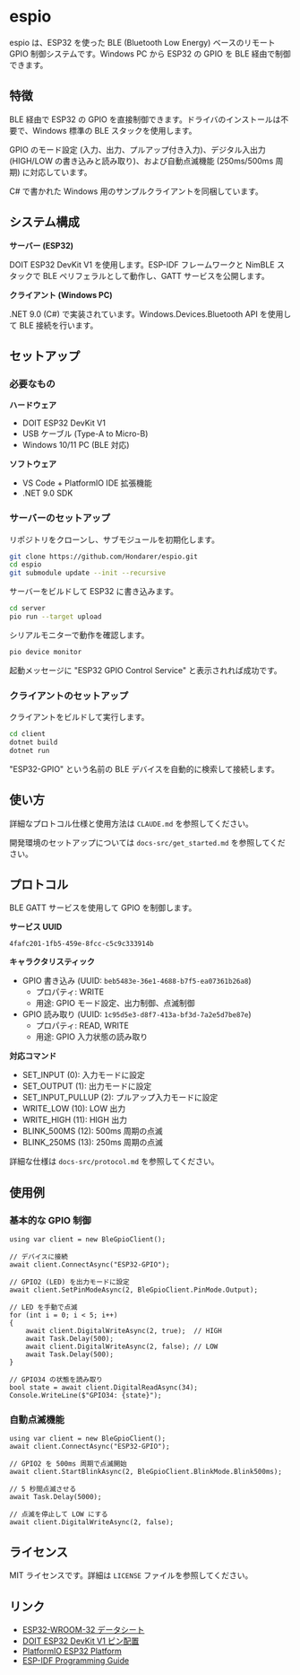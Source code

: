 # espio

espio は、ESP32 を使った BLE (Bluetooth Low Energy) ベースのリモート GPIO 制御システムです。Windows PC から ESP32 の GPIO を BLE 経由で制御できます。

## 特徴

BLE 経由で ESP32 の GPIO を直接制御できます。ドライバのインストールは不要で、Windows 標準の BLE スタックを使用します。

GPIO のモード設定 (入力、出力、プルアップ付き入力)、デジタル入出力 (HIGH/LOW の書き込みと読み取り)、および自動点滅機能 (250ms/500ms 周期) に対応しています。

C# で書かれた Windows 用のサンプルクライアントを同梱しています。

## システム構成

**サーバー (ESP32)**

DOIT ESP32 DevKit V1 を使用します。ESP-IDF フレームワークと NimBLE スタックで BLE ペリフェラルとして動作し、GATT サービスを公開します。

**クライアント (Windows PC)**

.NET 9.0 (C#) で実装されています。Windows.Devices.Bluetooth API を使用して BLE 接続を行います。

## セットアップ

### 必要なもの

**ハードウェア**

- DOIT ESP32 DevKit V1
- USB ケーブル (Type-A to Micro-B)
- Windows 10/11 PC (BLE 対応)

**ソフトウェア**

- VS Code + PlatformIO IDE 拡張機能
- .NET 9.0 SDK

### サーバーのセットアップ

リポジトリをクローンし、サブモジュールを初期化します。

```bash
git clone https://github.com/Hondarer/espio.git
cd espio
git submodule update --init --recursive
```

サーバーをビルドして ESP32 に書き込みます。

```bash
cd server
pio run --target upload
```

シリアルモニターで動作を確認します。

```bash
pio device monitor
```

起動メッセージに "ESP32 GPIO Control Service" と表示されれば成功です。

### クライアントのセットアップ

クライアントをビルドして実行します。

```bash
cd client
dotnet build
dotnet run
```

"ESP32-GPIO" という名前の BLE デバイスを自動的に検索して接続します。

## 使い方

詳細なプロトコル仕様と使用方法は `CLAUDE.md` を参照してください。

開発環境のセットアップについては `docs-src/get_started.md` を参照してください。

## プロトコル

BLE GATT サービスを使用して GPIO を制御します。

**サービス UUID**

`4fafc201-1fb5-459e-8fcc-c5c9c333914b`

**キャラクタリスティック**

- GPIO 書き込み (UUID: `beb5483e-36e1-4688-b7f5-ea07361b26a8`)
  - プロパティ: WRITE
  - 用途: GPIO モード設定、出力制御、点滅制御
- GPIO 読み取り (UUID: `1c95d5e3-d8f7-413a-bf3d-7a2e5d7be87e`)
  - プロパティ: READ, WRITE
  - 用途: GPIO 入力状態の読み取り

**対応コマンド**

- SET_INPUT (0): 入力モードに設定
- SET_OUTPUT (1): 出力モードに設定
- SET_INPUT_PULLUP (2): プルアップ入力モードに設定
- WRITE_LOW (10): LOW 出力
- WRITE_HIGH (11): HIGH 出力
- BLINK_500MS (12): 500ms 周期の点滅
- BLINK_250MS (13): 250ms 周期の点滅

詳細な仕様は `docs-src/protocol.md` を参照してください。

## 使用例

### 基本的な GPIO 制御

```{.csharp caption="手動で LED を点滅"}
using var client = new BleGpioClient();

// デバイスに接続
await client.ConnectAsync("ESP32-GPIO");

// GPIO2 (LED) を出力モードに設定
await client.SetPinModeAsync(2, BleGpioClient.PinMode.Output);

// LED を手動で点滅
for (int i = 0; i < 5; i++)
{
    await client.DigitalWriteAsync(2, true);  // HIGH
    await Task.Delay(500);
    await client.DigitalWriteAsync(2, false); // LOW
    await Task.Delay(500);
}

// GPIO34 の状態を読み取り
bool state = await client.DigitalReadAsync(34);
Console.WriteLine($"GPIO34: {state}");
```

### 自動点滅機能

```{.csharp caption="自動点滅"}
using var client = new BleGpioClient();
await client.ConnectAsync("ESP32-GPIO");

// GPIO2 を 500ms 周期で点滅開始
await client.StartBlinkAsync(2, BleGpioClient.BlinkMode.Blink500ms);

// 5 秒間点滅させる
await Task.Delay(5000);

// 点滅を停止して LOW にする
await client.DigitalWriteAsync(2, false);
```

## ライセンス

MIT ライセンスです。詳細は `LICENSE` ファイルを参照してください。

## リンク

- [ESP32-WROOM-32 データシート](https://www.espressif.com/sites/default/files/documentation/esp32-wroom-32_datasheet_en.pdf)
- [DOIT ESP32 DevKit V1 ピン配置](https://www.circuitstate.com/tutorials/getting-started-with-espressif-esp32-wifi-bluetooth-soc-using-doit-esp32-devkit-v1-development-board/#DOIT_ESP32_DevKit_V1)
- [PlatformIO ESP32 Platform](https://docs.platformio.org/en/latest/platforms/espressif32.html)
- [ESP-IDF Programming Guide](https://docs.espressif.com/projects/esp-idf/en/latest/)
